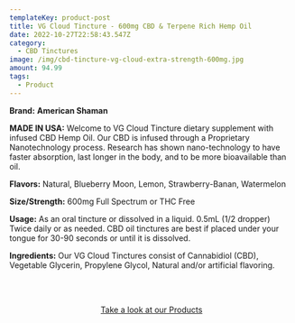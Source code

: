 ```yaml
---
templateKey: product-post
title: VG Cloud Tincture - 600mg CBD & Terpene Rich Hemp Oil
date: 2022-10-27T22:58:43.547Z
category:
  - CBD Tinctures
image: /img/cbd-tincture-vg-cloud-extra-strength-600mg.jpg
amount: 94.99
tags:
  - Product
---
```

**Brand:** **American Shaman**

**MADE IN USA:** Welcome to VG Cloud Tincture dietary supplement with infused CBD Hemp Oil. Our CBD is infused through a Proprietary Nanotechnology process. Research has shown nano-technology to have faster absorption, last longer in the body, and to be more bioavailable than oil.

**Flavors:** Natural, Blueberry Moon, Lemon, Strawberry-Banan, Watermelon

**Size/Strength:** 600mg Full Spectrum or THC Free

**Usage:** As an oral tincture or dissolved in a liquid. 0.5mL (1/2 dropper) Twice daily or as needed. CBD oil tinctures are best if placed under your tongue for 30-90 seconds or until it is dissolved.

**Ingredients:** Our VG Cloud Tinctures consist of Cannabidiol (CBD), Vegetable Glycerin, Propylene Glycol, Natural and/or artificial flavoring.

<br><br>

<Center><a class="link-view-more-products" target="_blank" href="https://capitalamericanshaman.com/products">Take a look at our Products</a></Center>